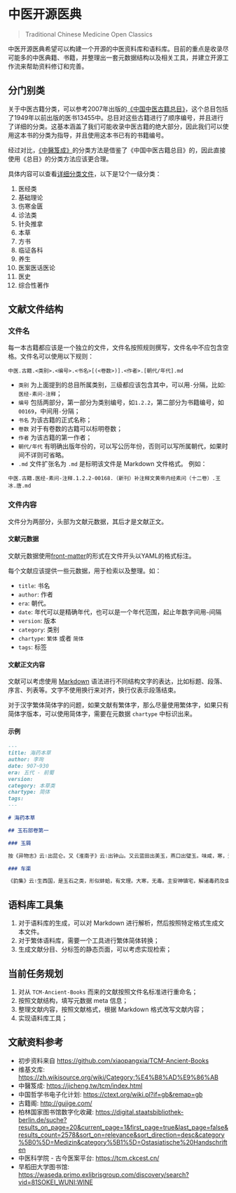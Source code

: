 # 中医开源医典

> Traditional Chinese Medicine Open Classics

中医开源医典希望可以构建一个开源的中医资料库和语料库。目前的重点是收录尽可能多的中医典籍、书籍，并整理出一套元数据结构以及相关工具，并建立开源工作流来帮助资料修订和完善。

## 分门别类

关于中医古籍分类，可以参考2007年出版的[《中国中医古籍总目》](https://book.douban.com/subject/3509767/)，这个总目包括了1949年以前出版的医书13455中。总目对这些古籍进行了顺序编号，并且进行了详细的分类。这基本涵盖了我们可能收录中医古籍的绝大部分，因此我们可以使用这本书的分类为指导，并且使用这本书已有的书籍编号。

经过对比，[《中醫笈成》](https://jicheng.tw/tcm/book/index.html)的分类方法是借鉴了《中国中医古籍总目》的，因此直接使用《总目》的分类方法应该更合理。

具体内容可以查看[详细分类文件](./Catelog.md)，以下是12个一级分类：

1. 医经类
2. 基础理论
3. 伤寒金匮
4. 诊法类
5. 针灸推拿
6. 本草
7. 方书
8. 临证各科
9.  养生
10. 医案医话医论
11. 医史
12. 综合性著作

## 文献文件结构
### 文件名

每一本古籍都应该是一个独立的文件，文件名按照规则撰写，文件名中不应包含空格。文件名可以使用以下规则：

```
中医.古籍.<类别>.<编号>.<书名>[(<卷数>)].<作者>.[朝代/年代].md
```

* `类别` 为上面提到的总目所属类别，三级都应该包含其中，可以用`-`分隔，比如: `医经-素问-注释`；
* `编号` 包括两部分，第一部分为类别编号，如`1.2.2`，第二部分为书籍编号，如`00169`，中间用`-`分隔；
* `书名` 为该古籍的正式名称；
* `卷数` 对于有卷数的古籍可以标明卷数；
* `作者` 为该古籍的第一作者；
* `朝代/年代` 有明确出版年份的，可以写公历年份，否则可以写所属朝代，如果时间不详则可省略。
* `.md` 文件扩张名为 `.md` 是标明该文件是 Markdown 文件格式。
例如：

```
中医.古籍.医经-素问-注释.1.2.2-00168.（新刊）补注释文黄帝内经素问（十二卷）.王冰.唐.md
```

### 文件内容

文件分为两部分，头部为文献元数据，其后才是文献正文。

#### 文献元数据

文献元数据使用[front-matter](https://jekyllrb.com/docs/front-matter/)的形式在文件开头以YAML的格式标注。

每个文献应该提供一些元数据，用于检索以及整理。如：

* `title`: 书名
* `author`: 作者
* `era`: 朝代。
* `date`: 年代可以是精确年代，也可以是一个年代范围，起止年数字间用`~`间隔
* `version`: 版本
* `category`: 类别
* `chartype`: `繁体` 或者 `简体`
* `tags`: 标签

#### 文献正文内容

文献可以考虑使用 [Markdown](https://zh.wikipedia.org/wiki/Markdown) 语法进行不同结构文字的表达，比如标题、段落、序言、列表等。文字不使用换行来对齐，换行仅表示段落结束。

对于汉字繁体简体字的问题，如果文献有繁体字，那么尽量使用繁体字，如果只有简体字版本，可以使用简体字，需要在元数据 `chartype` 中标识出来。

#### 示例


```markdown
---
title: 海药本草
author: 李珣
date: 907~930
era: 五代 - 前蜀
version:
category: 本草类
chartype: 简体
tags:
---

# 海药本草

## 玉石部卷第一

### 玉屑

按《异物志》云∶出昆仑。又《淮南子》云∶出钟山。又云蓝田出美玉，燕口出璧玉。味咸，寒，无毒。主消渴，滋养五脏，止烦躁，宜共金银、麦门冬等同煎服之，甚有所益。《仙经》云∶服玉如玉化水法，在《淮南三十六水法》中载。又《别宝经》云∶凡石韫玉，但夜将石映灯看之，内有红光，明如初出日，便知有玉。《楚记》∶卞和三献玉不鉴，所以遭刖足。后有辨者，映灯验之，方知玉在石内，乃为玉玺，价可重连城也。（《大观》卷三页９，《政和》页８２，《纲目》页６１４）

### 车渠

《韵集》云∶生西国，是玉石之类，形似蚌蛤，有文理。大寒，无毒。主安神镇宅，解诸毒药及虫螫。以玳瑁一片、车渠等，同以人乳磨服，极验也。又《西域记》云∶重堂殿梁檐，皆以七宝饰之，此其一也。（《大观》卷三页３７，《政和》页９６，《纲目》页１６４７）

```

## 语料库工具集


1. 对于语料库的生成，可以对 Markdown 进行解析，然后按照特定格式生成文本文件。
2. 对于繁体语料库，需要一个工具进行繁体简体转换；
3. 生成文献分目、分标签的静态页面，可以考虑实现检索；

## 当前任务规划

1. 对从 `TCM-Ancient-Books` 而来的文献按照文件名标准进行重命名；
2. 按照文献结构，填写元数据 meta 信息；
3. 整理文献内容，按照文献格式，根据 Markdown 格式改写文献内容；
4. 实现语料库工具；

## 文献资料参考

* 初步资料来自 https://github.com/xiaopangxia/TCM-Ancient-Books
* 维基文库: https://zh.wikisource.org/wiki/Category:%E4%B8%AD%E9%86%AB
* 中醫笈成: https://jicheng.tw/tcm/index.html
* 中国哲学书电子化计划: https://ctext.org/wiki.pl?if=gb&remap=gb
* 古籍阁: http://gujige.com/
* 柏林国家图书馆数字化收藏: https://digital.staatsbibliothek-berlin.de/suche?results_on_page=20&current_page=1&first_page=true&last_page=false&results_count=2578&sort_on=relevance&sort_direction=desc&category%5B0%5D=Medizin&category%5B1%5D=Ostasiatische%20Handschriften
* 中医科学院 - 古今医案平台: https://tcm.ckcest.cn/
* 早稻田大学图书馆: https://waseda.primo.exlibrisgroup.com/discovery/search?vid=81SOKEI_WUNI:WINE
